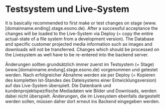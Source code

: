 # Testsystem und Live-System

It is basically recommended to first make or test changes on stage (www.[domainname.ending].stage.esono.de). After a successful acceptance the changes will be loaded to the Live-System via Deploy (= copy the entire actual-state of a file system from a development version).
The Database and specific customer projected media information such as images and downloads will not be transferred. Changes which should be processed on the Livesystem as well have to be re-entered into the backend server.

Änderungen sollten grundsätzlich immer zuerst im Testsystem (= Stage) (www.[domainname.endung].stage.esono.de) vorgenommen und getestet werden. Nach erfolgreicher Abnahme werden sie per Deploy (= Kopieren des kompletten Ist-Standes des Dateisystems einer Entwicklungsversion) auf das Live-System überspielt. Die Datenbank und kundenprojektspezifische Mediadaten wie Bilder und Downloads, werden dabei nicht überspielt. Änderungen, die im Livesystem ebenfalls  dargestellt werden sollen, müssen daher dort erneut ins Backend eingegeben werden.
